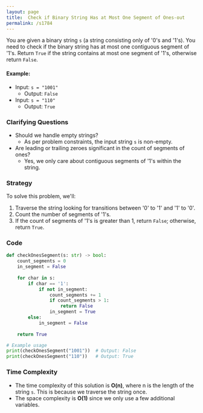 ```yaml
---
layout: page
title:  Check if Binary String Has at Most One Segment of Ones-out
permalink: /s1784
---
```

You are given a binary string `s` (a string consisting only of '0's and '1's). You need to check if the binary string has at most one contiguous segment of '1's. Return `True` if the string contains at most one segment of '1's, otherwise return `False`.

#### Example:
- Input: `s = "1001"`
  - Output: `False`
- Input: `s = "110"`
  - Output: `True`

### Clarifying Questions
- Should we handle empty strings?
  - As per problem constraints, the input string `s` is non-empty.
- Are leading or trailing zeroes significant in the count of segments of ones?
  - Yes, we only care about contiguous segments of '1's within the string.

### Strategy
To solve this problem, we'll:
1. Traverse the string looking for transitions between '0' to '1' and '1' to '0'.
2. Count the number of segments of '1's.
3. If the count of segments of '1's is greater than 1, return `False`; otherwise, return `True`.

### Code

```python
def checkOnesSegment(s: str) -> bool:
    count_segments = 0
    in_segment = False
    
    for char in s:
        if char == '1':
            if not in_segment:
                count_segments += 1
                if count_segments > 1:
                    return False
                in_segment = True
        else:
            in_segment = False
                
    return True

# Example usage
print(checkOnesSegment("1001"))  # Output: False
print(checkOnesSegment("110"))   # Output: True
```

### Time Complexity
- The time complexity of this solution is **O(n)**, where n is the length of the string `s`. This is because we traverse the string once.
- The space complexity is **O(1)** since we only use a few additional variables.